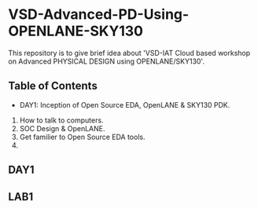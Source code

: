 # VSD-Advanced-PD-Using-OPENLANE-SKY130
This repository is to give brief idea about 'VSD-IAT Cloud based workshop on Advanced PHYSICAL DESIGN using OPENLANE/SKY130'. 
## Table of Contents
* DAY1: Inception of Open Source EDA, OpenLANE & SKY130 PDK.
1. How to talk to computers.
2. SOC Design & OpenLANE.
3. Get familier to Open Source EDA tools.
4. 
## DAY1
## LAB1
